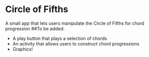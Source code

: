 # Circle of Fifths
A small app that lets users manipulate the Circle of Fifths for chord progression
##To be added:
* A play button that plays a selection of chords
* An activity that allows users to construct chord progressions
* Graphics!
